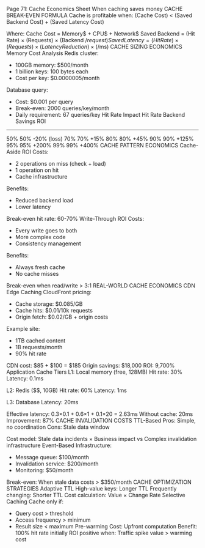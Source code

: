 Page 71: Cache Economics Sheet
When caching saves money
CACHE BREAK-EVEN FORMULA
Cache is profitable when:
(Cache Cost) < (Saved Backend Cost) + (Saved Latency Cost)

Where:
Cache Cost = Memory$ + CPU$ + Network$
Saved Backend = (Hit Rate) × (Requests) × (Backend $/request)
Saved Latency = (Hit Rate) × (Requests) × (Latency Reduction) × ($/ms)
CACHE SIZING ECONOMICS
Memory Cost Analysis
Redis cluster:
- 100GB memory: $500/month
- 1 billion keys: 100 bytes each
- Cost per key: $0.0000005/month

Database query:
- Cost: $0.001 per query
- Break-even: 2000 queries/key/month
- Daily requirement: 67 queries/key
Hit Rate Impact
Hit Rate    Backend Savings    ROI
--------    ---------------    ---
50%         50%                -20% (loss)
70%         70%                +15%
80%         80%                +45%
90%         90%                +125%
95%         95%                +200%
99%         99%                +400%
CACHE PATTERN ECONOMICS
Cache-Aside ROI
Costs:
- 2 operations on miss (check + load)
- 1 operation on hit
- Cache infrastructure

Benefits:
- Reduced backend load
- Lower latency

Break-even hit rate: 60-70%
Write-Through ROI
Costs:
- Every write goes to both
- More complex code
- Consistency management

Benefits:
- Always fresh cache
- No cache misses

Break-even when read/write > 3:1
REAL-WORLD CACHE ECONOMICS
CDN Edge Caching
CloudFront pricing:
- Cache storage: $0.085/GB
- Cache hits: $0.01/10k requests
- Origin fetch: $0.02/GB + origin costs

Example site:
- 1TB cached content
- 1B requests/month
- 90% hit rate

CDN cost: $85 + $100 = $185
Origin savings: $18,000
ROI: 9,700%
Application Cache Tiers
L1: Local memory (free, 128MB)
    Hit rate: 30%
    Latency: 0.1ms

L2: Redis ($$, 10GB)
    Hit rate: 60%
    Latency: 1ms

L3: Database
    Latency: 20ms

Effective latency:
0.3×0.1 + 0.6×1 + 0.1×20 = 2.63ms
Without cache: 20ms
Improvement: 87%
CACHE INVALIDATION COSTS
TTL-Based
Pros: Simple, no coordination
Cons: Stale data window

Cost model:
Stale data incidents × Business impact
vs
Complex invalidation infrastructure
Event-Based
Infrastructure:
- Message queue: $100/month
- Invalidation service: $200/month
- Monitoring: $50/month

Break-even:
When stale data costs > $350/month
CACHE OPTIMIZATION STRATEGIES
Adaptive TTL
High-value keys: Longer TTL
Frequently changing: Shorter TTL
Cost calculation: Value × Change Rate
Selective Caching
Cache only if:
- Query cost > threshold
- Access frequency > minimum
- Result size < maximum
Pre-warming
Cost: Upfront computation
Benefit: 100% hit rate initially
ROI positive when: Traffic spike value > warming cost